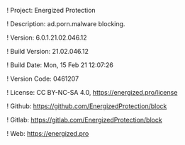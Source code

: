 ! Project: Energized Protection

! Description: ad.porn.malware blocking.

! Version: 6.0.1.21.02.046.12

! Build Version: 21.02.046.12

! Build Date: Mon, 15 Feb 21 12:07:26

! Version Code: 0461207

! License: CC BY-NC-SA 4.0, https://energized.pro/license

! Github: https://github.com/EnergizedProtection/block

! Gitlab: https://gitlab.com/EnergizedProtection/block


! Web: https://energized.pro
